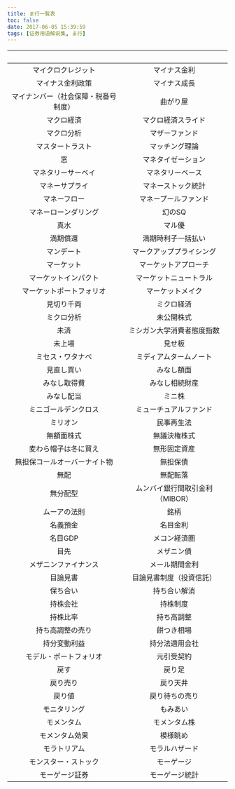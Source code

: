 ```yaml
---
title: ま行一覧表
toc: false
date: 2017-06-05 15:39:59
tags: [证券用语解说集, ま行]
---
```


| &nbsp; | &nbsp; |
| :-----: | :-----: |
| マイクロクレジット | マイナス金利 |
| マイナス金利政策 | マイナス成長 |
| マイナンバー（社会保障・税番号制度） | 曲がり屋 |
| マクロ経済 | マクロ経済スライド |
| マクロ分析 | マザーファンド |
| マスタートラスト | マッチング理論 |
| 窓 | マネタイゼーション |
| マネタリーサーベイ | マネタリーベース |
| マネーサプライ | マネーストック統計 |
| マネーフロー | マネープールファンド |
| マネーローンダリング | 幻のSQ |
| 真水 | マル優 |
| 満期償還 | 満期時利子一括払い |
| マンデート | マークアッププライシング |
| マーケット | マーケットアプローチ |
| マーケットインパクト | マーケットニュートラル |
| マーケットポートフォリオ | マーケットメイク |
| 見切り千両 | ミクロ経済 |
| ミクロ分析 | 未公開株式 |
| 未済 | ミシガン大学消費者態度指数 |
| 未上場 | 見せ板 |
| ミセス・ワタナベ | ミディアムタームノート |
| 見直し買い | みなし額面 |
| みなし取得費 | みなし相続財産 |
| みなし配当 | ミニ株 |
| ミニゴールデンクロス | ミューチュアルファンド |
| ミリオン | 民事再生法 |
| 無額面株式 | 無議決権株式 |
| 麦わら帽子は冬に買え | 無形固定資産 |
| 無担保コールオーバーナイト物 | 無担保債 |
| 無配 | 無配転落 |
| 無分配型 | ムンバイ銀行間取引金利（MIBOR） |
| ムーアの法則 | 銘柄 |
| 名義預金 | 名目金利 |
| 名目GDP | メコン経済圏 |
| 目先 | メザニン債 |
| メザニンファイナンス | メール期間金利 |
| 目論見書 | 目論見書制度（投資信託） |
| 保ち合い | 持ち合い解消 |
| 持株会社 | 持株制度 |
| 持株比率 | 持ち高調整 |
| 持ち高調整の売り | 餅つき相場 |
| 持分変動利益 | 持分法適用会社 |
| モデル・ポートフォリオ | 元引受契約 |
| 戻す | 戻り足 |
| 戻り売り | 戻り天井 |
| 戻り値 | 戻り待ちの売り |
| モニタリング | もみあい |
| モメンタム | モメンタム株 |
| モメンタム効果 | 模様眺め |
| モラトリアム | モラルハザード |
| モンスター・ストック | モーゲージ |
| モーゲージ証券 | モーゲージ統計 |
